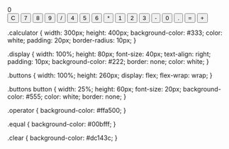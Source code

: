 <html>
<head>
  <title>
    Calculator
  </title>
</head>
<body>

  <form>
    <div class="calculator">
  <div class="display">0</div>
  <div class="buttons">
    <button class="clear">C</button>
    <button>7</button>
    <button>8</button>
    <button>9</button>
    <button class="operator">/</button>
    <button>4</button>
    <button>5</button>
    <button>6</button>
    <button class="operator">*</button>
    <button>1</button>
    <button>2</button>
    <button>3</button>
    <button class="operator">-</button>
    <button>0</button>
    <button>.</button>
    <button class="equal">=</button>
    <button class="operator">+</button>
  </div>
</div>
  </form>
.calculator {
  width: 300px;
  height: 400px;
  background-color: #333;
  color: white;
  padding: 20px;
  border-radius: 10px;
}

.display {
  width: 100%;
  height: 80px;
  font-size: 40px;
  text-align: right;
  padding: 10px;
  background-color: #222;
  border: none;
  color: white;
}

.buttons {
  width: 100%;
  height: 260px;
  display: flex;
  flex-wrap: wrap;
}

.buttons button {
  width: 25%;
  height: 60px;
  font-size: 20px;
  background-color: #555;
  color: white;
  border: none;
}

.operator {
  background-color: #ffa500;
}

.equal {
  background-color: #00bfff;
}

.clear {
  background-color: #dc143c;
}

</body>
</html>
